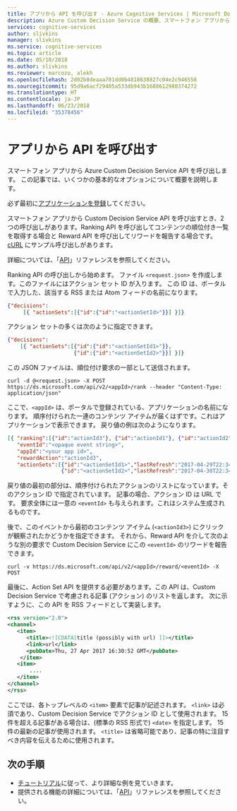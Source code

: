```yaml
---
title: アプリから API を呼び出す - Azure Cognitive Services | Microsoft Docs
description: Azure Custom Decision Service の概要、スマートフォン アプリから API を呼び出す場合
services: cognitive-services
author: slivkins
manager: slivkins
ms.service: cognitive-services
ms.topic: article
ms.date: 05/10/2018
ms.author: slivkins
ms.reviewer: marcozo, alekh
ms.openlocfilehash: 2d02b0deaaa701dd0b4818638827c04e2c946558
ms.sourcegitcommit: 95d9a6acf29405a533db943b1688612980374272
ms.translationtype: HT
ms.contentlocale: ja-JP
ms.lasthandoff: 06/23/2018
ms.locfileid: "35378456"
---
```

# <a name="call-api-from-an-app"></a>アプリから API を呼び出す

スマートフォン アプリから Azure Custom Decision Service API を呼び出します。 この記事では、いくつかの基本的なオプションについて概要を説明します。

必ず最初に[アプリケーションを登録](custom-decision-service-get-started-register.md)してください。

スマートフォン アプリから Custom Decision Service API を呼び出すとき、2 つの呼び出しがあります。Ranking API を呼び出してコンテンツの順位付き一覧を取得する場合と Reward API を呼び出してリワードを報告する場合です。 [cURL](https://en.wikipedia.org/wiki/CURL) にサンプル呼び出しがあります。

詳細については、「[API](custom-decision-service-api-reference.md)」リファレンスを参照してください。

Ranking API の呼び出しから始めます。 ファイル `<request.json>` を作成します。このファイルにはアクション セット ID が入ります。 この ID は、ポータルで入力した、該当する RSS または Atom フィードの名前になります。

```json
{"decisions":
     [{ "actionSets":[{"id":{"id":"<actionSetId>"}}] }]}
```

アクション セットの多くは次のように指定できます。

```json
{"decisions":
    [{ "actionSets":[{"id":{"id":"<actionSetId1>"}},
                     {"id":{"id":"<actionSetId2>"}}] }]}
```

この JSON ファイルは、順位付け要求の一部として送信されます。

```shell
curl -d @<request.json> -X POST https://ds.microsoft.com/api/v2/<appId>/rank --header "Content-Type: application/json"
```

ここで、`<appId>` は、ポータルで登録されている、アプリケーションの名前になります。 順序付けられた一連のコンテンツ アイテムが届くはずです。これはアプリケーションで表示できます。 戻り値の例は次のようになります。

```json
[{ "ranking":[{"id":"actionId3"}, {"id":"actionId1"}, {"id":"actionId2"}],
   "eventId":"<opaque event string>",
   "appId":"<your app id>",
   "rewardAction":"actionId3",
   "actionSets":[{"id":"<actionSetId1>","lastRefresh":"2017-04-29T22:34:25.3401438Z"},
                 {"id":"<actionSetId2>","lastRefresh":"2017-04-30T22:34:25.3401438Z"}]}]
```

戻り値の最初の部分は、順序付けられたアクションのリストになっています。そのアクション ID で指定されています。 記事の場合、アクション ID は URL です。 要求全体には一意の `<eventId>` も与えられます。これはシステム生成されるものです。

後で、このイベントから最初のコンテンツ アイテム (`<actionId3>`) にクリックが観察されたかどうかを指定できます。 それから、Reward API を介して次のような別の要求で Custom Decision Service にこの `<eventId>` のリワードを報告できます。

```shell
curl -v https://ds.microsoft.com/api/v2/<appId>/reward/<eventId> -X POST
```

最後に、Action Set API を提供する必要があります。この API は、Custom Decision Service で考慮される記事 (アクション) のリストを返します。 次に示すように、この API を RSS フィードとして実装します。

```xml
<rss version="2.0">
<channel>
   <item>
      <title><![CDATA[title (possibly with url) ]]></title>
      <link>url</link>
      <pubDate>Thu, 27 Apr 2017 16:30:52 GMT</pubDate>
    </item>
   <item>
       ....
   </item>
</channel>
</rss>
```

ここでは、各トップレベルの `<item>` 要素で記事が記述されます。 `<link>` は必須であり、Custom Decision Service でアクション ID として使用されます。 15 件を超える記事がある場合は、(標準の RSS 形式で) `<date>` を指定します。 15 件の最新の記事が使用されます。 `<title>` は省略可能であり、記事の特に注目すべき内容を伝えるために使用されます。

## <a name="next-steps"></a>次の手順

* [チュートリアル](custom-decision-service-tutorial-news.md)に従って、より詳細な例を見ていきます。
* 提供される機能の詳細については、「[API](custom-decision-service-api-reference.md)」リファレンスを参照してください。